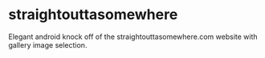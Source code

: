 # straightouttasomewhere
Elegant android knock off of the straightouttasomewhere.com website with gallery image selection. 
